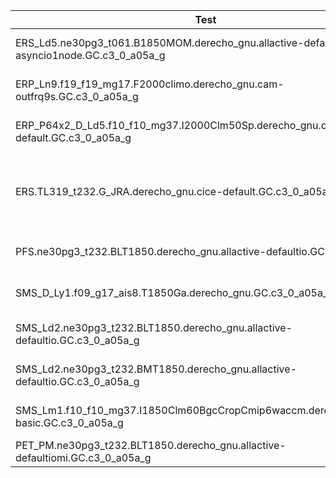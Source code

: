 |                        Test                                                                        | Funct | base  | Memlk | Memcm | Thrp | Namelst| Comment                       |      Note             |
|----------------------------------------------------------------------------------------------------|-------|-------|-------|-------|------|--------|-------------------------------|-----------------------|
|ERS_Ld5.ne30pg3_t061.B1850MOM.derecho_gnu.allactive-defaultio--drv-asyncio1node.GC.c3_0_a05a_g |__SFAIL__|	---- |---- |---- |----|	---- |	CREATE_NEWCASE fail! |Double-click to edit.|
|ERP_Ln9.f19_f19_mg17.F2000climo.derecho_gnu.cam-outfrq9s.GC.c3_0_a05a_g |	PASS| 	PASS |	PASS |	__FAIL__ |	PASS |	__FAIL__ |		Could not interpret CPRNC output [Errno 2] No such file or directory: '/glade/campaign/cesm/cesmdata/cesm_baselines/cesm3_0_alpha04b/ERP_Ln9.f19_f19_mg17.F2000climo.derecho_gnu.cam-outfrq9s/cpl-mem.log' insufficient data for memleak test |	Double-click to edit|
|ERP_P64x2_D_Ld5.f10_f10_mg37.I2000Clm50Sp.derecho_gnu.clm-default.GC.c3_0_a05a_g 	|PASS |	PASS |	PASS 	|PASS |	PASS 	|PASS 	|	Could not interpret CPRNC output |	Double-click to edit|
|ERS.TL319_t232.G_JRA.derecho_gnu.cice-default.GC.c3_0_a05a_g 	|PASS 	|PASS 	|PASS 	|PASS |	PASS 	|__FAIL__ 		Could not interpret CPRNC output |	Double-click to edit|
|PFS.ne30pg3_t232.BLT1850.derecho_gnu.allactive-defaultio.GC.c3_0_a05a_g |	PASS |	__FAIL__ 	|PASS 	|PASS |	PASS 	|__FAIL__ 		|DIFF |	Double-click to edit|
|SMS_D_Ly1.f09_g17_ais8.T1850Ga.derecho_gnu.GC.c3_0_a05a_g 	|PASS |	PASS 	|PASS 	|__FAIL__ 	|PASS |	PASS 		|Could not interpret CPRNC output [Errno 2] No such file or directory: '/glade/campaign/cesm/cesmdata/cesm_baselines/cesm3_0_alpha04b/SMS_D_Ly1.f09_g17_ais8.T1850Ga.derecho_gnu/cpl-mem.log' insufficient data for memleak test |	Double-click to edit|
|SMS_Ld2.ne30pg3_t232.BLT1850.derecho_gnu.allactive-defaultio.GC.c3_0_a05a_g 	|PASS 	|__FAIL__ 	|PASS 	|__FAIL__ |	PASS |	__FAIL__| 		DIFF [Errno 2] No such file or directory: '/glade/campaign/cesm/cesmdata/cesm_baselines/cesm3_0_alpha04b/SMS_Ld2.ne30pg3_t232.BLT1850.derecho_gnu.allactive-defaultio/cpl-mem.log' insufficient data for memleak test 	|Double-click to edit|
|SMS_Ld2.ne30pg3_t232.BMT1850.derecho_gnu.allactive-defaultio.GC.c3_0_a05a_g |	PASS |	__FAIL__ 	|PASS |	__FAIL__ |	PASS |	__FAIL__ |		DIFF [Errno 2] No such file or directory: '/glade/campaign/cesm/cesmdata/cesm_baselines/cesm3_0_alpha04b/SMS_Ld2.ne30pg3_t232.BMT1850.derecho_gnu.allactive-defaultio/cpl-mem.log' insufficient data for memleak test |	Double-click to edit|
|SMS_Lm1.f10_f10_mg37.I1850Clm60BgcCropCmip6waccm.derecho_gnu.clm-basic.GC.c3_0_a05a_g 	|PASS 	|PASS 	|PASS 	|PASS 	|PASS |	PASS 	|	Could not interpret CPRNC output 	|Double-click to edit|
|PET_PM.ne30pg3_t232.BLT1850.derecho_gnu.allactive-defaultiomi.GC.c3_0_a05a_g |	__FAIL__ |	---- |	---- |	---- |	---- |	__FAIL__ |		RUN fail! ||
